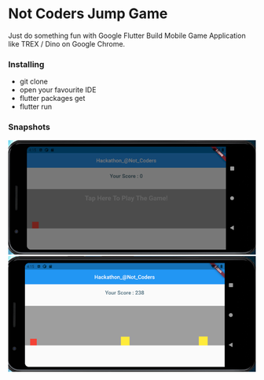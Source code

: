 # Not Coders Jump Game

Just do something fun with Google Flutter Build Mobile Game Application like TREX / Dino on Google Chrome.

### Installing

- git clone 
- open your favourite IDE
- flutter packages get
- flutter run

### Snapshots

![snapshot 1](snapshots/1.png) ![snapshot 2](snapshots/2.png)  
